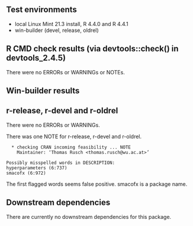 ## Test environments
* local Linux Mint 21.3 install, R 4.4.0 and R 4.4.1
* win-builder (devel, release, oldrel)

## R CMD check results (via devtools::check() in devtools_2.4.5)
There were no ERRORs or WARNINGs or NOTEs. 

## Win-builder results
## r-release, r-devel and r-oldrel
There were no ERRORs or WARNINGs.

There was one NOTE for r-release, r-devel and r-oldrel.

      * checking CRAN incoming feasibility ... NOTE
      	Maintainer: ‘Thomas Rusch <thomas.rusch@wu.ac.at>’

	Possibly misspelled words in DESCRIPTION:
  	hyperparameters (6:737)
  	smacofx (6:972)

The first flagged words seems false positive. smacofx is a package name. 

## Downstream dependencies
There are currently no downstream dependencies for this package.